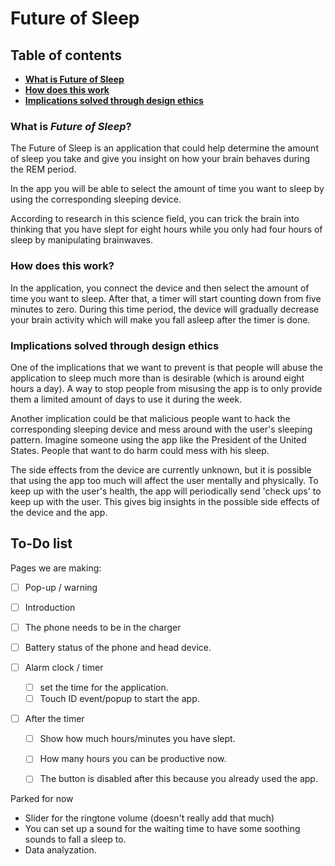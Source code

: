 # Future of Sleep

## Table of contents

- **[What is Future of Sleep](#what-is-future-of-sleep)**
- **[How does this work](#how-does-this-work?)**
- **[Implications solved through design ethics](#implications-solved-through-design-ethics)**

### What is _Future of Sleep_?

The Future of Sleep is an application that could help determine the amount of sleep you take and give you insight on how your brain behaves during the REM period.

In the app you will be able to select the amount of time you want to sleep by using the corresponding sleeping device.

According to research in this science field, you can trick the brain into thinking that you have slept for eight hours while you only had four hours of sleep by manipulating brainwaves.


### How does this work?

In the application, you connect the device and then select the amount of time you want to sleep. After that, a timer will start counting down from five minutes to zero. During this time period, the device will gradually decrease your brain activity which will make you fall asleep after the timer is done.


### Implications solved through design ethics

One of the implications that we want to prevent is that people will abuse the application to sleep much more than is desirable (which is around eight hours a day). A way to stop people from misusing the app is to only provide them a limited amount of days to use it during the week.

Another implication could be that malicious people want to hack the corresponding sleeping device and mess around with the user's sleeping pattern. Imagine someone using the app like the President of the United States. People that want to do harm could mess with his sleep.

The side effects from the device are currently unknown, but it is possible that using the app too much will affect the user mentally and physically. To keep up with the user's health, the app will  periodically send 'check ups' to keep up with the user. This gives big insights in the possible side effects of the device and the app.

## To-Do list
Pages we are making:

- [ ]	Pop-up / warning
- [ ]	Introduction
  - [ ] The phone needs to be in the charger
  - [ ] Battery status of the phone and head device.

- [ ]	Alarm clock / timer
	- [ ]	set the time for the application.
	- [ ]	Touch ID event/popup to start the app.

- [ ] After the timer
    - [ ] Show how much hours/minutes you have slept.
    - [ ] How many hours you can be productive now.
    - [ ] The button is disabled after this because you already used the app.


Parked for now
- Slider for the ringtone volume (doesn't really add that much)
- You can set up a sound for the waiting time to have some soothing sounds to fall a sleep to.
- Data analyzation.

